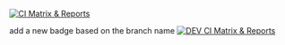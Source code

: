 [![CI Matrix & Reports](https://github.com/jschirad/devpos-lab-2/actions/workflows/ci.yaml/badge.svg)](https://github.com/jschirad/devpos-lab-2/actions/workflows/ci.yaml)

add a new badge based on the branch name
[![DEV CI Matrix & Reports](https://github.com/jschirad/devpos-lab-2/actions/workflows/ci.yaml/badge.svg?branch=dev)](https://github.com/jschirad/devpos-lab-2/actions/workflows/ci.yaml)

